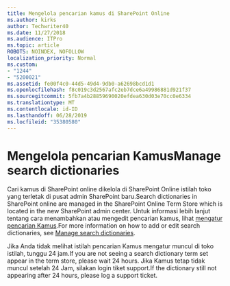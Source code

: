 ```yaml
---
title: Mengelola pencarian kamus di SharePoint Online
ms.author: kirks
author: Techwriter40
ms.date: 11/27/2018
ms.audience: ITPro
ms.topic: article
ROBOTS: NOINDEX, NOFOLLOW
localization_priority: Normal
ms.custom:
- "1244"
- "5200021"
ms.assetid: fe00f4c0-44d5-49d4-9db0-a62698bcd1d1
ms.openlocfilehash: f8c019c3d2567afc2eb7dce6a49986881d921f37
ms.sourcegitcommit: 5fb7a4b28859690020efdea630d03e70cc0e6334
ms.translationtype: MT
ms.contentlocale: id-ID
ms.lasthandoff: 06/28/2019
ms.locfileid: "35380580"
---
```

# <a name="manage-search-dictionaries"></a><span data-ttu-id="29e34-102">Mengelola pencarian Kamus</span><span class="sxs-lookup"><span data-stu-id="29e34-102">Manage search dictionaries</span></span>

<span data-ttu-id="29e34-103">Cari kamus di SharePoint online dikelola di SharePoint Online istilah toko yang terletak di pusat admin SharePoint baru.</span><span class="sxs-lookup"><span data-stu-id="29e34-103">Search dictionaries in SharePoint online are managed in the SharePoint Online Term Store which is located in the new SharePoint admin center.</span></span> <span data-ttu-id="29e34-104">Untuk informasi lebih lanjut tentang cara menambahkan atau mengedit pencarian kamus, lihat [mengatur pencarian Kamus](https://go.microsoft.com/fwlink/?linkid=2044669&amp;clcid=0x409).</span><span class="sxs-lookup"><span data-stu-id="29e34-104">For more information on how to add or edit search dictionaries, see [Manage search dictionaries](https://go.microsoft.com/fwlink/?linkid=2044669&amp;clcid=0x409).</span></span>
  
<span data-ttu-id="29e34-105">Jika Anda tidak melihat istilah pencarian Kamus mengatur muncul di toko istilah, tunggu 24 jam.</span><span class="sxs-lookup"><span data-stu-id="29e34-105">If you are not seeing a search dictionary term set appear in the term store, please wait 24 hours.</span></span> <span data-ttu-id="29e34-106">Jika Kamus tetap tidak muncul setelah 24 Jam, silakan login tiket support.</span><span class="sxs-lookup"><span data-stu-id="29e34-106">If the dictionary still not appearing after 24 hours, please log a support ticket.</span></span>
  